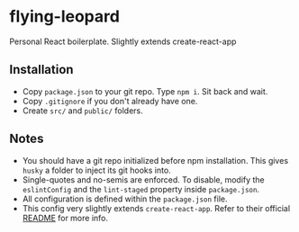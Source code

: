 # flying-leopard
Personal React boilerplate. Slightly extends create-react-app

## Installation

- Copy `package.json` to your git repo. Type `npm i`. Sit back and wait.
- Copy `.gitignore` if you don't already have one.
- Create `src/` and `public/` folders.

## Notes

- You should have a git repo initialized before npm installation. This gives `husky` a folder to inject its git hooks into.
- Single-quotes and no-semis are enforced. To disable, modify the `eslintConfig` and the `lint-staged` property inside `package.json`.
- All configuration is defined within the `package.json` file.
- This config very slightly extends `create-react-app`. Refer to their official [README](https://github.com/facebookincubator/create-react-app/blob/master/packages/react-scripts/template/README.md) for more info.

